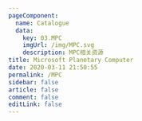```yaml
---
pageComponent: 
  name: Catalogue
  data: 
    key: 03.MPC
    imgUrl: /img/MPC.svg
    description: MPC相关资源
title: Microsoft Planetary Computer
date: 2020-03-11 21:50:55
permalink: /MPC
sidebar: false
article: false
comment: false
editLink: false
---
```

